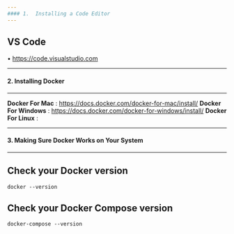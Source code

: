 ```yaml
---
#### 1.  Installing a Code Editor
---
```


## VS Code

• https://code.visualstudio.com

---

#### 2. Installing Docker

---

**Docker For Mac** : https://docs.docker.com/docker-for-mac/install/
**Docker For Windows** : https://docs.docker.com/docker-for-windows/install/
**Docker For Linux** :

---

#### 3. Making Sure Docker Works on Your System

---

## Check your Docker version

```
docker --version
```

## Check your Docker Compose version

```
docker-compose --version
```
